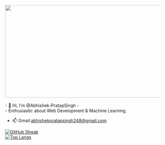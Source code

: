 <div align="center">
  <img src="https://media.giphy.com/media/dWesBcTLavkZuG35MI/giphy.gif" width="600" height="300"/>
</div>
<br>
- 👋 Hi, I’m @Abhishek-PratapSingh
- <br>
-  Enthusiastic about Web Development & Machine Learning



- 📫 Gmail:abhishekpratapsingh248@gmail.com

<!---
Abhishek-PratapSingh/Abhishek-PratapSingh is a ✨ special ✨ repository because its `README.md` (this file) appears on your GitHub profile.
You can click the Preview link to take a look at your changes.
--->

[![GitHub Streak](http://github-readme-streak-stats.herokuapp.com?user=Abhishek-PratapSingh&theme=dark&background=000000)](https://git.io/streak-stats)
<br>
[![Top Langs](https://github-readme-stats.vercel.app/api/top-langs/?username=Abhishek-PratapSingh&layout=compact&theme=vision-friendly-dark)](https://github.com/anuraghazra/github-readme-stats)
